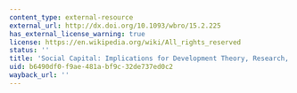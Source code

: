 ```yaml
---
content_type: external-resource
external_url: http://dx.doi.org/10.1093/wbro/15.2.225
has_external_license_warning: true
license: https://en.wikipedia.org/wiki/All_rights_reserved
status: ''
title: 'Social Capital: Implications for Development Theory, Research, and Policy'
uid: b6490df0-f9ae-481a-bf9c-32de737ed0c2
wayback_url: ''
---
```

